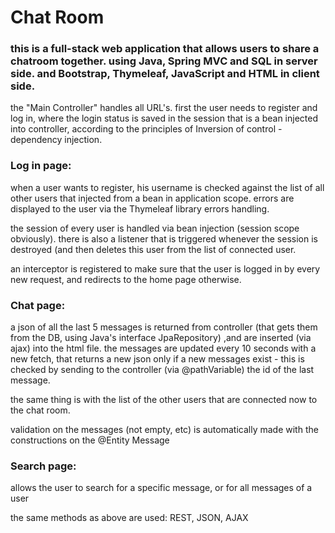 
<h1>Chat Room</h1>

<h3>this is a full-stack web application that allows users to share a chatroom together. using Java, Spring MVC and SQL in server side.
and Bootstrap, Thymeleaf, JavaScript and HTML in client side.</h3>

<p>the "Main Controller" handles all URL's. first the user needs to register and log in, where the login status is saved in the session
that is a bean injected into controller, according to the principles of Inversion of control - dependency injection.</p>

<h3>Log in page:</h3>
<p>when a user wants to register, his username is checked against 
the list of all other users that injected from a bean in application scope. errors are displayed to the user via the Thymeleaf library errors handling.</p>

<p>
the session of every user is handled via bean injection (session scope obviously). there is also a listener that is triggered whenever the session 
is destroyed (and then deletes this user from the list of connected user.</p>

<p>an interceptor is registered to make sure that the user is logged in by every new request, and redirects to the home page otherwise.</p>

<h3>Chat page:</h3>

<p>a json of all the last 5 messages is returned from controller (that gets them from the DB, using Java's interface JpaRepository) ,and are inserted (via ajax) into the html file. 
the messages are updated every 10 seconds with a new fetch, that returns a new json only if a new messages exist - this is checked by sending to the controller (via @pathVariable) the id of the last message.</p>

<p>the same thing is with the list of the other users that are connected now to the chat room.</p>

<p>validation on the messages (not empty, etc) is automatically made with the constructions on the @Entity Message</p>
<h3>Search page:</h3>
<p>allows the user to search for a specific message, or for all messages of a user </p>
<p>the same methods as above are used: REST, JSON, AJAX</p>

